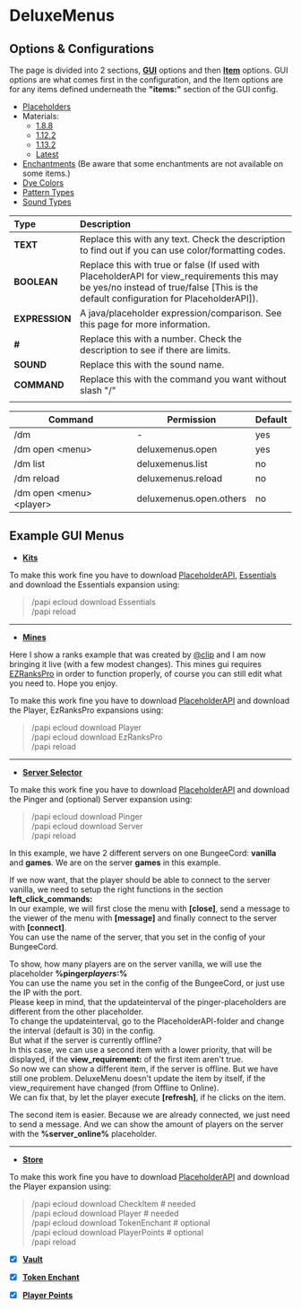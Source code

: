 # DeluxeMenus

## Options & Configurations

The page is divided into 2 sections, [**GUI**](https://github.com/help-chat/DeluxeMenus/wiki/gui) options and then [**Item**](https://github.com/help-chat/DeluxeMenus/wiki/item) options. GUI options are what comes first in the configuration, and the Item options are for any items defined underneath the **"items:"** section of the GUI config.

* [Placeholders](https://github.com/PlaceholderAPI/PlaceholderAPI/wiki/Placeholders)
* Materials:
  * [1.8.8](https://helpch.at/docs/1.8.8/org/bukkit/Material.html)
  * [1.12.2](https://helpch.at/docs/1.12.2/org/bukkit/Material.html)
  * [1.13.2](https://helpch.at/docs/1.13.2/org/bukkit/Material.html)
  * [Latest](https://hub.spigotmc.org/javadocs/spigot/org/bukkit/Material.html)
* [Enchantments](https://helpch.at/docs/1.12.2/org/bukkit/enchantments/Enchantment.html) \(Be aware that some enchantments are not available on some items.\)
* [Dye Colors](https://helpch.at/docs/1.12.2/org/bukkit/DyeColor.html)
* [Pattern Types](https://helpch.at/docs/1.12.2/org/bukkit/block/banner/PatternType.html)
* [Sound Types](https://gist.github.com/Andre601/1ab3b4fabd0010ae241156333491c379) 

| **Type** | **Description** |
| :--- | :--- |
| **TEXT** | Replace this with any text. Check the description to find out if you can use color/formatting codes. |
| **BOOLEAN** | Replace this with true or false \(If used with PlaceholderAPI for view\_requirements this may be yes/no instead of true/false \[This is the default configuration for PlaceholderAPI\]\). |
| **EXPRESSION** | A java/placeholder expression/comparison. See this page for more information. |
| **\#** | Replace this with a number. Check the description to see if there are limits. |
| **SOUND** | Replace this with the sound name. |
| **COMMAND** | Replace this with the command you want without slash "/" |
|  |  |

| **Command** | **Permission** | **Default** |
| --- | --- | --- |
| /dm | - | yes |
| /dm open \<menu> | deluxemenus.open | yes |
| /dm list | deluxemenus.list | no |
| /dm reload | deluxemenus.reload | no |
| /dm open \<menu> \<player> | deluxemenus.open.others | no |

## Example GUI Menus

* [**Kits**](https://github.com/help-chat/DeluxeMenus/blob/master/gui_menus/kits.yml)

To make this work fine you have to download [PlaceholderAPI](https://www.spigotmc.org/resources/placeholderapi.6245/), [Essentials](https://ci.ender.zone/job/EssentialsX/lastSuccessfulBuild/) and download the Essentials expansion using:

> /papi ecloud download Essentials  
> /papi reload

----
* [**Mines**](https://github.com/help-chat/DeluxeMenus/blob/master/gui_menus/mines.yml)

Here I show a ranks example that was created by [@clip](https://github.com/extendedclip) and I am now bringing it live \(with a few modest changes\). This mines gui requires [EZRanksPro](https://www.spigotmc.org/resources/ezrankspro.10731/) in order to function properly, of course you can still edit what you need to. Hope you enjoy.

To make this work fine you have to download [PlaceholderAPI](https://www.spigotmc.org/resources/placeholderapi.6245/) and download the Player, EzRanksPro expansions using:

> /papi ecloud download Player  
> /papi ecloud download EzRanksPro  
> /papi reload

----
* [**Server Selector**](https://github.com/help-chat/DeluxeMenus/blob/master/gui_menus/serverselector.yml)

To make this work fine you have to download [PlaceholderAPI](https://www.spigotmc.org/resources/placeholderapi.6245/) and download the Pinger and \(optional\) Server expansion using:

> /papi ecloud download Pinger  
> /papi ecloud download Server  
> /papi reload

In this example, we have 2 different servers on one BungeeCord: **vanilla** and **games**. We are on the server **games** in this example.

If we now want, that the player should be able to connect to the server vanilla, we need to setup the right functions in the section **left\_click\_commands:**  
In our example, we will first close the menu with **\[close\]**, send a message to the viewer of the menu with **\[message\]** and finally connect to the server with **\[connect\]**.  
You can use the name of the server, that you set in the config of your BungeeCord.

To show, how many players are on the server vanilla, we will use the placeholder **%pinger**_**players**_**\:\%**  
You can use the name you set in the config of the BungeeCord, or just use the IP with the port.  
Please keep in mind, that the updateinterval of the pinger-placeholders are different from the other placeholder.  
To change the updateinterval, go to the PlaceholderAPI-folder and change the interval \(default is 30\) in the config.  
But what if the server is currently offline?  
In this case, we can use a second item with a lower priority, that will be displayed, if the **view\_requirement:** of the first item aren't true.  
So now we can show a different item, if the server is offline. But we have still one problem. DeluxeMenu doesn't update the item by itself, if the view\_requirement have changed \(from Offline to Online\).  
We can fix that, by let the player execute **\[refresh\]**, if he clicks on the item.

The second item is easier. Because we are already connected, we just need to send a message. And we can show the amount of players on the server with the **%server\_online%** placeholder.

----
* [**Store**](https://github.com/help-chat/DeluxeMenus/blob/master/gui_menus/store.yml)

To make this work fine you have to download [PlaceholderAPI](https://www.spigotmc.org/resources/placeholderapi.6245/) and download the Player expansion using:

> /papi ecloud download CheckItem \# needed  
> /papi ecloud download Player \# needed  
> /papi ecloud download TokenEnchant \# optional  
> /papi ecloud download PlayerPoints \# optional  
> /papi reload

* [x] [**Vault**](https://github.com/help-chat/DeluxeMenus/blob/master/gui_menus/store.yml#L4)
* [x] [**Token Enchant**](https://github.com/help-chat/DeluxeMenus/blob/master/gui_menus/store.yml#L38)
* [x] [**Player Points**](https://github.com/help-chat/DeluxeMenus/blob/master/gui_menus/store.yml#L73)


